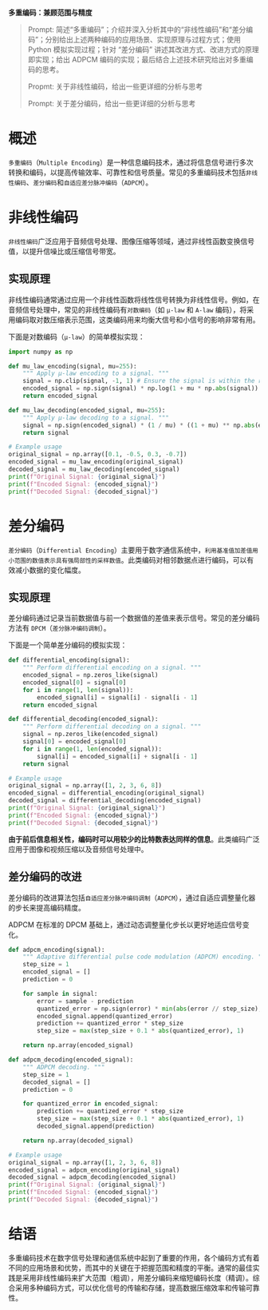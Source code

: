 **多重编码：兼顾范围与精度**

> Prompt: 简述“多重编码”；介绍并深入分析其中的“非线性编码”和“差分编码”；分别给出上述两种编码的应用场景、实现原理与过程方式；使用 Python 模拟实现过程；针对 “差分编码” 讲述其改进方式、改进方式的原理即实现；给出 ADPCM 编码的实现；最后结合上述技术研究给出对多重编码的思考。
>
> Propmt: 关于非线性编码，给出一些更详细的分析与思考
>
> Prompt: 关于差分编码，给出一些更详细的分析与思考

# 概述

`多重编码`（`Multiple Encoding`）是一种信息编码技术，通过将信息信号进行多次转换和编码，以提高传输效率、可靠性和信号质量。常见的多重编码技术包括`非线性编码`、`差分编码`和`自适应差分脉冲编码`（`ADPCM`）。

# 非线性编码

`非线性编码`广泛应用于音频信号处理、图像压缩等领域，通过非线性函数变换信号值，以提升信噪比或压缩信号带宽。

## 实现原理

非线性编码通常通过应用一个非线性函数将线性信号转换为非线性信号。例如，在音频信号处理中，常见的非线性编码有`对数编码`（如 `μ-law` 和 `A-law` 编码），将采用编码取对数压缩表示范围，这类编码用来均衡大信号和小信号的影响非常有用。

下面是对数编码（`μ-law`）的简单模拟实现：

```python
import numpy as np

def mu_law_encoding(signal, mu=255):
    """ Apply μ-law encoding to a signal. """
    signal = np.clip(signal, -1, 1) # Ensure the signal is within the range [-1, 1]
    encoded_signal = np.sign(signal) * np.log(1 + mu * np.abs(signal)) / np.log(1 + mu)
    return encoded_signal

def mu_law_decoding(encoded_signal, mu=255):
    """ Apply μ-law decoding to a signal. """
    signal = np.sign(encoded_signal) * (1 / mu) * ((1 + mu) ** np.abs(encoded_signal) - 1)
    return signal

# Example usage
original_signal = np.array([0.1, -0.5, 0.3, -0.7])
encoded_signal = mu_law_encoding(original_signal)
decoded_signal = mu_law_decoding(encoded_signal)
print(f"Original Signal: {original_signal}")
print(f"Encoded Signal: {encoded_signal}")
print(f"Decoded Signal: {decoded_signal}")
```

# 差分编码

`差分编码`（`Differential Encoding`）主要用于数字通信系统中，`利用基准值加差值用小范围的数值表示具有强局部性的采样数值`。此类编码对相邻数据点进行编码，可以有效减小数据的变化幅度。

## 实现原理

差分编码通过记录当前数据值与前一个数据值的差值来表示信号。常见的差分编码方法有 `DPCM`（`差分脉冲编码调制`）。

下面是一个简单差分编码的模拟实现：

```python
def differential_encoding(signal):
    """ Perform differential encoding on a signal. """
    encoded_signal = np.zeros_like(signal)
    encoded_signal[0] = signal[0]
    for i in range(1, len(signal)):
        encoded_signal[i] = signal[i] - signal[i - 1]
    return encoded_signal

def differential_decoding(encoded_signal):
    """ Perform differential decoding on a signal. """
    signal = np.zeros_like(encoded_signal)
    signal[0] = encoded_signal[0]
    for i in range(1, len(encoded_signal)):
        signal[i] = encoded_signal[i] + signal[i - 1]
    return signal

# Example usage
original_signal = np.array([1, 2, 3, 6, 8])
encoded_signal = differential_encoding(original_signal)
decoded_signal = differential_decoding(encoded_signal)
print(f"Original Signal: {original_signal}")
print(f"Encoded Signal: {encoded_signal}")
print(f"Decoded Signal: {decoded_signal}")
```

**由于前后信息相关性，编码时可以用较少的比特数表达同样的信息**。此类编码广泛应用于图像和视频压缩以及音频信号处理中。

## 差分编码的改进

差分编码的改进算法包括`自适应差分脉冲编码调制`（`ADPCM`），通过自适应调整量化器的步长来提高编码精度。

ADPCM 在标准的 DPCM 基础上，通过动态调整量化步长以更好地适应信号变化。

```python
def adpcm_encoding(signal):
    """ Adaptive differential pulse code modulation (ADPCM) encoding. """
    step_size = 1
    encoded_signal = []
    prediction = 0

    for sample in signal:
        error = sample - prediction
        quantized_error = np.sign(error) * min(abs(error // step_size), 7)
        encoded_signal.append(quantized_error)
        prediction += quantized_error * step_size
        step_size = max(step_size + 0.1 * abs(quantized_error), 1)

    return np.array(encoded_signal)

def adpcm_decoding(encoded_signal):
    """ ADPCM decoding. """
    step_size = 1
    decoded_signal = []
    prediction = 0

    for quantized_error in encoded_signal:
        prediction += quantized_error * step_size
        step_size = max(step_size + 0.1 * abs(quantized_error), 1)
        decoded_signal.append(prediction)

    return np.array(decoded_signal)

# Example usage
original_signal = np.array([1, 2, 3, 6, 8])
encoded_signal = adpcm_encoding(original_signal)
decoded_signal = adpcm_decoding(encoded_signal)
print(f"Original Signal: {original_signal}")
print(f"Encoded Signal: {encoded_signal}")
print(f"Decoded Signal: {decoded_signal}")
```

# 结语

多重编码技术在数字信号处理和通信系统中起到了重要的作用，各个编码方式有着不同的应用场景和优势，而其中的关键在于把握范围和精度的平衡。通常的最佳实践是采用非线性编码来扩大范围（粗调），用差分编码来缩短编码长度（精调）。综合采用多种编码方式，可以优化信号的传输和存储，提高数据压缩效率和传输可靠性。
